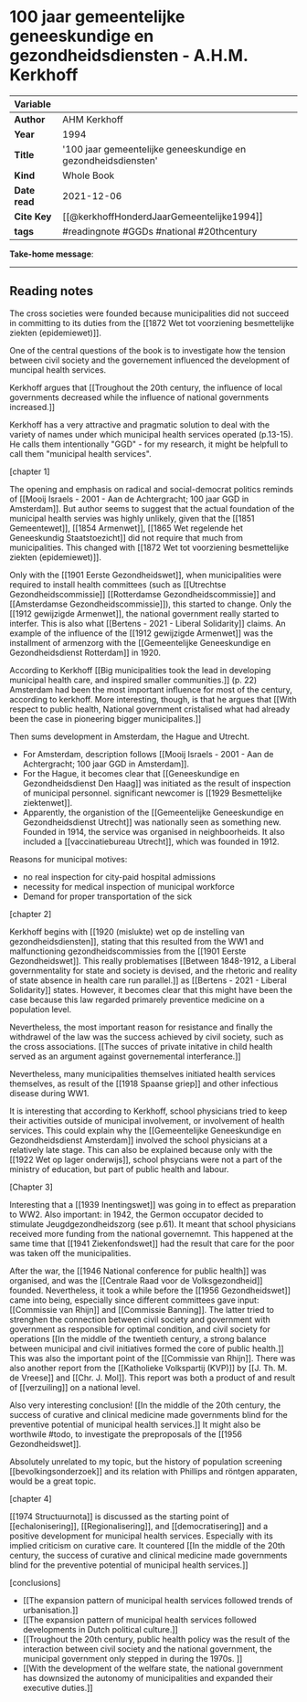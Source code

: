 # 100 jaar gemeentelijke geneeskundige en gezondheidsdiensten - A.H.M. Kerkhoff

|Variable |  |
|:--------------|:-----------|
| **Author**			| AHM Kerkhoff     | 
| **Year**				| 1994			 | 
| **Title**				| 	'100 jaar gemeentelijke geneeskundige en gezondheidsdiensten'		 | 
| **Kind**				| Whole Book	 | 
| **Date read**				| 	2021-12-06	 | 
| **Cite Key**				| 		[[@kerkhoffHonderdJaarGemeentelijke1994]]	 |
| **tags**				| #readingnote #GGDs #national #20thcentury  			 | 

**Take-home message**:

---
## Reading notes

The cross societies were founded because municipalities did not succeed in committing to its duties from the [[1872 Wet tot voorziening besmettelijke ziekten (epidemiewet)]]. 

One of the central questions of the book is to investigate how the tension between civil society and the governement influenced the development of muncipal health services.

Kerkhoff argues that [[Troughout the 20th century, the influence of local governments decreased while the influence of national governments increased.]]

Kerkhoff has a very attractive and pragmatic solution to deal with the variety of names under which municipal health services operated (p.13-15). He calls them intentionally "GGD" - for my research, it might be helpfull to call them "municipal health services".

[chapter 1]

The opening and emphasis on radical and social-democrat politics reminds of [[Mooij Israels - 2001 - Aan de Achtergracht; 100 jaar GGD in Amsterdam]].  But author seems to suggest that the actual foundation of the municipal health servies was highly unlikely, given that the [[1851 Gemeentewet]], [[1854 Armenwet]], [[1865 Wet regelende het Geneeskundig Staatstoezicht]] did not require that much from municipalities. This changed with [[1872 Wet tot voorziening besmettelijke ziekten (epidemiewet)]].

Only with the [[1901 Eerste Gezondheidswet]], when municipalities were required to install health committees (such as [[Utrechtse Gezondheidscommissie]] [[Rotterdamse Gezondheidscommissie]] and [[Amsterdamse Gezondheidscommissie]]), this started to change. Only the [[1912 gewijzigde Armenwet]], the national government really started to interfer. This is also what [[Bertens - 2021 - Liberal Solidarity]] claims. An example of the influence of the [[1912 gewijzigde Armenwet]] was the installment of armenzorg with the [[Gemeentelijke Geneeskundige en Gezondheidsdienst Rotterdam]] in 1920.

According to Kerkhoff [[Big municipalities took the lead in developing municipal health care, and inspired smaller communities.]] (p. 22) Amsterdam had been the most important influence for most of the century, according to kerkhoff. More interesting, though, is that he argues that [[With respect to public health, National government cristalised what had already been the case in pioneering bigger municipalites.]] 

Then sums development in Amsterdam, the Hague and Utrecht.
- For Amsterdam, description follows [[Mooij Israels - 2001 - Aan de Achtergracht; 100 jaar GGD in Amsterdam]].
- For the Hague, it becomes clear that [[Geneeskundige en Gezondheidsdienst Den Haag]] was initiated as the result of inspection of municipal personnel. significant newcomer is [[1929 Besmettelijke ziektenwet]].
- Apparently, the organistion of the [[Gemeentelijke Geneeskundige en Gezondheidsdienst Utrecht]] was nationally seen as something new. Founded in 1914, the service was organised in neighboorheids. It also included a [[vaccinatiebureau Utrecht]], which was founded in 1912.

Reasons for municipal motives:
- no real inspection for city-paid hospital admissions
- necessity for medical inspection of municipal workforce
- Demand for proper transportation of the sick

[chapter 2]

Kerkhoff begins with [[1920 (mislukte) wet op de instelling van gezondheidsdiensten]], stating that this resulted from the WW1 and malfunctioning gezondheidscommissies from the [[1901 Eerste Gezondheidswet]]. This really problematises [[Between 1848-1912, a Liberal governmentality for state and society is devised, and the rhetoric and reality of state absence in health care run parallel.]] as [[Bertens - 2021 - Liberal Solidarity]] states. However, it becomes clear that this might have been the case because this law regarded primarely preventice medicine on a population level.

Nevertheless, the most important reason for resistance and finally the withdrawel of the law was the success achieved by civil society, such as the cross associations. [[The succes of private initative in child health served as an argument against governemental interferance.]]  

Nevertheless, many municipalities themselves initiated health services themselves, as result of the [[1918 Spaanse griep]] and other infectious disease during WW1.

It is interesting that according to Kerkhoff, school physicians tried to keep their activities outside of municipal involvement, or involvement of health services. This could explain why the [[Gemeentelijke Geneeskundige en Gezondheidsdienst Amsterdam]] involved the school physicians at a relatively late stage. This can also be explained because only with the [[1922 Wet op lager onderwijs]], school phsycians were not a part of the ministry of education, but part of public health and labour.

[Chapter 3]

Interesting that a [[1939 Inentingswet]] was going in to effect as preparation to WW2. Also important: in 1942, the Germon occupator decided to stimulate Jeugdgezondheidszorg (see p.61). It meant that school physicians received more funding from the national governemnt. This happened at the same time that [[1941 Ziekenfondswet]] had the result that care for the poor was taken off the municipalities.

After the war, the [[1946 National conference for public health]] was organised, and was the [[Centrale Raad voor de Volksgezondheid]] founded. Nevertheless, it took a while before the [[1956 Gezondheidswet]] came into being, especially since different committees gave input: [[Commissie van Rhijn]] and [[Commissie Banning]]. The latter tried to strenghen the connection between civil society and government with government as responsible for optimal condition, and civil society for operations [[In the middle of the twentieth century, a strong balance between municipal and civil initiatives formed the core of public health.]] This was also the important point of the [[Commissie van Rhijn]]. There was also another report from the [[Katholieke Volkspartij (KVP)]] by [[J. Th. M. de Vreese]] and [[Chr. J. Mol]]. This report was both a product of and result of [[verzuiling]] on a national level.

Also very interesting conclusion! [[In the middle of the 20th century, the success of curative and clinical medicine made governments blind for the preventive potential of municipal health services.]] It might also be worthwile #todo, to investigate the preproposals of the [[1956 Gezondheidswet]].

Absolutely unrelated to my topic, but the history of population screening [[bevolkingsonderzoek]] and its relation with Phillips and röntgen apparaten, would be a great topic.

[chapter 4]

[[1974 Structuurnota]] is discussed as the starting point of [[echalonisering]],  [[Regionalisering]], and [[democratisering]] and a positive development for municipal health services. Especially with its implied criticism on curative care. It countered [[In the middle of the 20th century, the success of curative and clinical medicine made governments blind for the preventive potential of municipal health services.]]

[conclusions]
- [[The expansion pattern of municipal health services followed trends of urbanisation.]]
- [[The expansion pattern of municipal health services followed developments in Dutch  political culture.]]
- [[Troughout the 20th century, public health policy was the result of the interaction between civil society and the national government, the municipal government only stepped in during the 1970s. ]]
- [[With the development of the welfare state, the national government has downsized the autonomy of municipalities and expanded their executive duties.]]